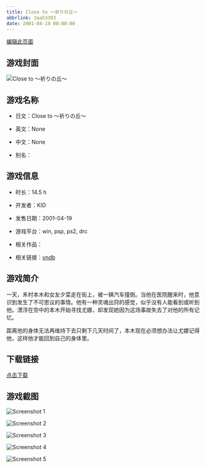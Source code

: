 ```yaml
---
title: Close to ～祈りの丘～
abbrlink: 3aa53393
date: 2001-04-19 00:00:00
---
```

[编辑此页面](https://github.com/ACG-3/ADV3-source/blob/main/source/_posts/games/Close%20to%20%EF%BD%9E%E7%A5%88%E3%82%8A%E3%81%AE%E4%B8%98%EF%BD%9E.md)

## 游戏封面

![Close to ～祈りの丘～](https://pan.timero.xyz/d/onedrive/img_lib_001/Close%20to%20%EF%BD%9E%E7%A5%88%E3%82%8A%E3%81%AE%E4%B8%98%EF%BD%9E_cover.avif)


## 游戏名称

- 日文：Close to ～祈りの丘～
- 英文：None
- 中文：None

- 别名：


## 游戏信息

- 时长：14.5 h
- 开发者：KID
- 发售日期：2001-04-19
- 游戏平台：win, psp, ps2, drc
- 相关作品：

- 相关链接：[vndb](https://vndb.org/v95)


## 游戏简介

一天，禾村本木和女友夕菜走在街上，被一辆汽车撞倒。当他在医院醒来时，他意识到发生了不可思议的事情。他有一种灵魂出窍的感觉，似乎没有人能看到或听到他。漂浮在空中的本木开始寻找尤娜，却发现她因为这场事故失去了对他的所有记忆。

距离他的身体无法再维持下去只剩下几天时间了，本木现在必须想办法让尤娜记得他，这样他才能回到自己的身体里。


## 下载链接

[点击下载](https://pan.timero.xyz/onedrive/adv_lib_001/Close%20to%20%EF%BD%9E%E7%A5%88%E3%82%8A%E3%81%AE%E4%B8%98%EF%BD%9E)


## 游戏截图


![Screenshot 1](https://pan.timero.xyz/d/onedrive/img_lib_001/Close%20to%20%EF%BD%9E%E7%A5%88%E3%82%8A%E3%81%AE%E4%B8%98%EF%BD%9E_Screenshot_1.avif)

![Screenshot 2](https://pan.timero.xyz/d/onedrive/img_lib_001/Close%20to%20%EF%BD%9E%E7%A5%88%E3%82%8A%E3%81%AE%E4%B8%98%EF%BD%9E_Screenshot_2.avif)

![Screenshot 3](https://pan.timero.xyz/d/onedrive/img_lib_001/Close%20to%20%EF%BD%9E%E7%A5%88%E3%82%8A%E3%81%AE%E4%B8%98%EF%BD%9E_Screenshot_3.avif)

![Screenshot 4](https://pan.timero.xyz/d/onedrive/img_lib_001/Close%20to%20%EF%BD%9E%E7%A5%88%E3%82%8A%E3%81%AE%E4%B8%98%EF%BD%9E_Screenshot_4.avif)

![Screenshot 5](https://pan.timero.xyz/d/onedrive/img_lib_001/Close%20to%20%EF%BD%9E%E7%A5%88%E3%82%8A%E3%81%AE%E4%B8%98%EF%BD%9E_Screenshot_5.avif)

